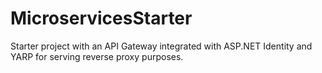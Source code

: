 # MicroservicesStarter

Starter project with an API Gateway integrated with ASP.NET Identity and YARP for serving reverse proxy purposes.
